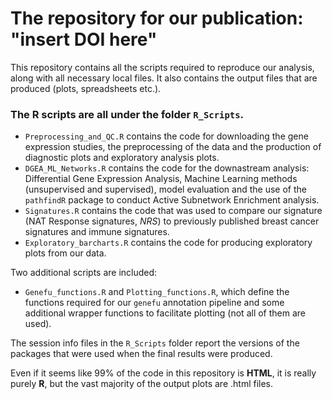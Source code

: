 # The repository for our publication: "insert DOI here"

This repository contains all the scripts required to reproduce our analysis, along with all necessary local files. It also contains the output files that are produced (plots, spreadsheets etc.).

### **The R scripts are all under the folder** `R_Scripts`. 
- `Preprocessing_and_QC.R` contains the code for downloading the gene expression studies, the preprocessing of the data and the production of diagnostic plots and exploratory analysis plots. 
- `DGEA_ML_Networks.R` contains the code for the downastream analysis: Differential Gene Expression Analysis, Machine Learning methods (unsupervised and supervised), model evaluation and the use of the `pathfindR` package to conduct Active Subnetwork Enrichment analysis. 
- `Signatures.R` contains the code that was used to compare our signature (NAT Response signatures, *NRS*) to previously published breast cancer signatures and immune signatures.
- `Exploratory_barcharts.R` contains the code for producing exploratory plots from our data.

Two additional scripts are included: 
- `Genefu_functions.R` and `Plotting_functions.R`, which define the functions required for our `genefu` annotation pipeline and some additional wrapper functions to facilitate plotting (not all of them are used).

The session info files in the `R_Scripts` folder report the versions of the packages that were used when the final results were produced.

Even if it seems like 99% of the code in this repository is **HTML**, it is really purely **R**, but the vast majority of the output plots are .html files.
